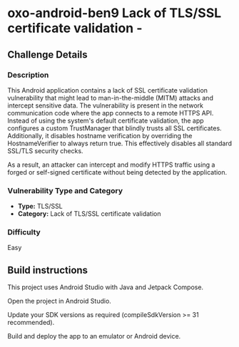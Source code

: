# oxo-android-ben9 Lack of TLS/SSL certificate validation - 

## Challenge Details

### Description

This Android application contains a lack of SSL certificate validation vulnerability that might lead to man-in-the-middle (MITM) attacks and intercept sensitive data.
The vulnerability is present in the network communication code where the app connects to a remote HTTPS API. Instead of using the system's default certificate validation, the app configures a custom TrustManager that blindly trusts all SSL certificates. Additionally, it disables hostname verification by overriding the HostnameVerifier to always return true. This effectively disables all standard SSL/TLS security checks.

As a result, an attacker can intercept and modify HTTPS traffic using a forged or self-signed certificate without being detected by the application.

### Vulnerability Type and Category
- **Type:** TLS/SSL
- **Category:** Lack of TLS/SSL certificate validation

### Difficulty
Easy

## Build instructions
This project uses Android Studio with Java and Jetpack Compose.

Open the project in Android Studio.

Update your SDK versions as required (compileSdkVersion >= 31 recommended).

Build and deploy the app to an emulator or Android device.
